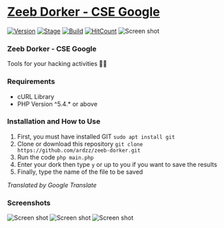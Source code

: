 
# [Zeeb Dorker - CSE Google](https://github.com/ardzz/zeeb-dorker)
[![Version](https://img.shields.io/badge/Version-1.0-brightgreen.svg?maxAge=259200)]()
[![Stage](https://img.shields.io/badge/Release-Beta-green.svg)]()
[![Build](https://img.shields.io/badge/Codename_-_Szeeb-blue.svg?maxAge=259200)]()
[![HitCount](http://hits.dwyl.io/ardzz/zeeb-dorker.svg)](http://hits.dwyl.io/ardzz/zeeb-dorker)
![Screen shot](https://github.com/ardzz/zeeb-dorker/blob/master/Screenshots/Screenshot%20from%202019-06-19%2017-10-55.png?raw=true)

### Zeeb Dorker - CSE Google
Tools for your hacking activities 👊😎

### Requirements
* cURL Library
* PHP Version ^5.4.* or above

### Installation and How to Use
1. First, you must have installed GIT `sudo apt install git`
2. Clone or download this repository `git clone https://github.com/ardzz/zeeb-dorker.git`
3. Run the code `php main.php`
4. Enter your dork then type `y` or up to you if you want to save the results
5. Finally, type the name of the file to be saved

*Translated by Google Translate*

### Screenshots
![Screen shot](https://github.com/ardzz/zeeb-dorker/blob/master/Screenshots/Screenshot%20from%202019-06-19%2017-10-55.png?raw=true)
![Screen shot](https://github.com/ardzz/zeeb-dorker/blob/master/Screenshots/Screenshot%20from%202019-06-19%2017-10-41.png?raw=true)
![Screen shot](https://github.com/ardzz/zeeb-dorker/blob/master/Screenshots/Screenshot%20from%202019-06-19%2017-11-05.png?raw=true)
